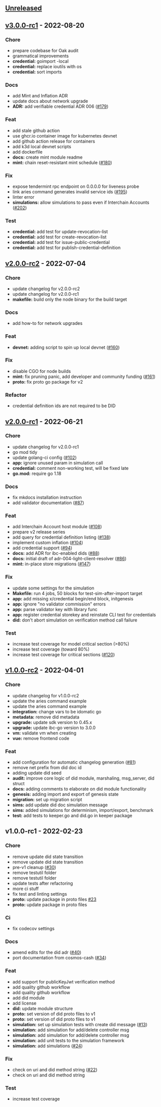 <a name="unreleased"></a>
## [Unreleased]


<a name="v3.0.0-rc1"></a>
## [v3.0.0-rc1] - 2022-08-20
### Chore
- prepare codebase for Oak audit
- grammatical improvements
- **credential:** goimport -local
- **credential:** replace ioutils with os
- **credential:** sort imports

### Docs
- add Mint and Inflation ADR
- update docs about network upgrade
- **ADR:** add verifiable credential ADR 006 ([#179](https://github.com/elesto-dao/elesto/issues/179))

### Feat
- add stale github action
- use ghcr.io container image for kubernetes devnet
- add github action release for containers
- add k3d local devnet scripts
- add dockerfile
- **docs:** create mint module readme
- **mint:** chain reset-resistant mint schedule ([#180](https://github.com/elesto-dao/elesto/issues/180))

### Fix
- expose tendermint rpc endpoint on 0.0.0.0 for liveness probe
- link aries command generates invalid service ids ([#195](https://github.com/elesto-dao/elesto/issues/195))
- linter error
- **simulations:** allow simulations to pass even if Interchain Accounts ([#202](https://github.com/elesto-dao/elesto/issues/202))

### Test
- **credential:** add test for update-revocation-list
- **credential:** add test for create-revocation-list
- **credential:** add test for issue-public-credential
- **credential:** add test for publish-credential-definition


<a name="v2.0.0-rc2"></a>
## [v2.0.0-rc2] - 2022-07-04
### Chore
- update changelog for v2.0.0-rc2
- update changelog for v2.0.0-rc1
- **makefile:** build only the node binary for the build target

### Docs
- add how-to for network upgrades

### Feat
- **devnet:** adding script to spin up local devnet ([#160](https://github.com/elesto-dao/elesto/issues/160))

### Fix
- disable CGO for node builds
- **mint:** fix pruning panic, add developer and community funding ([#161](https://github.com/elesto-dao/elesto/issues/161))
- **proto:** fix proto go package for v2

### Refactor
- credential definition ids are not required to be DID


<a name="v2.0.0-rc1"></a>
## [v2.0.0-rc1] - 2022-06-21
### Chore
- update changelog for v2.0.0-rc1
- go mod tidy
- update golang-ci config ([#102](https://github.com/elesto-dao/elesto/issues/102))
- **app:** ignore unused param in simulation call
- **credential:** comment non-working test, will be fixed late
- **go.mod:** require go 1.18

### Docs
- fix mkdocs installation instruction
- add validator documentation ([#87](https://github.com/elesto-dao/elesto/issues/87))

### Feat
- add Interchain Account host module ([#108](https://github.com/elesto-dao/elesto/issues/108))
- prepare v2 release series
- add query for credential definition listing ([#138](https://github.com/elesto-dao/elesto/issues/138))
- implement custom inflation ([#104](https://github.com/elesto-dao/elesto/issues/104))
- add credential support ([#94](https://github.com/elesto-dao/elesto/issues/94))
- **docs:** add ADR for ibc-enabled dids ([#88](https://github.com/elesto-dao/elesto/issues/88))
- **docs:** initial draft of adr-004-light-client-resolver ([#86](https://github.com/elesto-dao/elesto/issues/86))
- **mint:** in-place store migrations ([#147](https://github.com/elesto-dao/elesto/issues/147))

### Fix
- update some settings for the simulation
- **Makefile:** run 4 jobs, 50 blocks for test-sim-after-import target
- **app:** add missing x/credential begin/end block, initgenesis
- **app:** ignore "no validator commission" errors
- **app:** parse validator key with library func
- **app:** register credential storekey and reinstate CLI test for credentials
- **did:** don't abort simulation on verification method call failure

### Test
- increase test coverage for model critical section (>80%)
- increase test coverage (toward 80%)
- increase test coverage for critical sections  ([#120](https://github.com/elesto-dao/elesto/issues/120))


<a name="v1.0.0-rc2"></a>
## [v1.0.0-rc2] - 2022-04-01
### Chore
- update changelog for v1.0.0-rc2
- update the aries command example
- update the aries command example
- **integration:** change vars to be idomatic go
- **metadata:** remove did metadata
- **upgrade:** update sdk version to 0.45.x
- **upgrade:** update ibc-go version to 3.0.0
- **vm:** validate vm when creating
- **vue:** remove frontend code

### Feat
- add configuration for automatic changelog generation ([#81](https://github.com/elesto-dao/elesto/issues/81))
- remove net prefix from did doc id
- adding update did seed
- **audit:** improve core logic of did module, marshaling, msg_server, did struct
- **docs:** adding comments to elaborate on did module functionality
- **genesis:** adding import and export of genesis state
- **migration:** set up migration script
- **sims:** add update did doc simulation message
- **sims:** added simulations for determinism, import/export, benchmark
- **test:** add tests to keeper.go and did.go in keeper package


<a name="v1.0.0-rc1"></a>
## v1.0.0-rc1 - 2022-02-23
### Chore
- remove update did state transition
- remove update did state transition
- pre-v1 cleanup  ([#30](https://github.com/elesto-dao/elesto/issues/30))
- remove testutil folder
- remove testutil folder
- update tests after refactoring
- more ci stuff
- fix test and linting settings
- **proto:** update package in proto files [#23](https://github.com/elesto-dao/elesto/issues/23)
- **proto:** update package in proto files

### Ci
- fix codecov settings

### Docs
- amend edits for the did adr ([#40](https://github.com/elesto-dao/elesto/issues/40))
- port documentation from cosmos-cash ([#34](https://github.com/elesto-dao/elesto/issues/34))

### Feat
- add support for publicKeyJwt verification method
- add quality github workflow
- add quality github workflow
- add did module
- add license
- **did:** update module structure
- **proto:** set version of did proto files to v1
- **proto:** set version of did proto files to v1
- **simulation:** set up simulation tests with create did message ([#13](https://github.com/elesto-dao/elesto/issues/13))
- **simulation:** add simulation for add/delete controller msg
- **simulation:** add simulation for add/delete controller msg
- **simulation:** add unit tests to the simulation framework
- **simulation:** add simulations ([#24](https://github.com/elesto-dao/elesto/issues/24))

### Fix
- check on uri and did method string ([#22](https://github.com/elesto-dao/elesto/issues/22))
- check on uri and did method string

### Test
- increase test coverage


[Unreleased]: https://github.com/elesto-dao/elesto/compare/v3.0.0-rc1...HEAD
[v3.0.0-rc1]: https://github.com/elesto-dao/elesto/compare/v2.0.0-rc2...v3.0.0-rc1
[v2.0.0-rc2]: https://github.com/elesto-dao/elesto/compare/v2.0.0-rc1...v2.0.0-rc2
[v2.0.0-rc1]: https://github.com/elesto-dao/elesto/compare/v1.0.0-rc2...v2.0.0-rc1
[v1.0.0-rc2]: https://github.com/elesto-dao/elesto/compare/v1.0.0-rc1...v1.0.0-rc2
